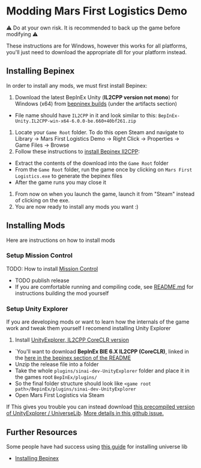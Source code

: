 # Modding Mars First Logistics Demo

⚠ Do at your own risk. It is recommended to back up the game before modifying ⚠

These instructions are for Windows, however this works for all platforms, you'll just need to download the appropriate dll for your platform instead.

## Installing Bepinex

In order to install any mods, we must first install Bepinex:

1. Download the latest BepInEx Unity (**IL2CPP version not mono**) for Windows (x64) from [bepninex builds](https://builds.bepinex.dev/projects/bepinex_be) (under the artifacts section)
  - File name should have `IL2CPP` in it and look similar to this: `BepInEx-Unity.IL2CPP-win-x64-6.0.0-be.660+40bf261.zip`
1. Locate your `Game Root` folder. To do this open Steam and navigate to Library -> Mars First Logistics Demo -> Right Click -> Properties -> Game Files -> Browse
1. Follow these instructions to [install Bepinex Il2CPP](https://docs.bepinex.dev/master/articles/user_guide/installation/unity_il2cpp.html):
  - Extract the contents of the download into the `Game Root` folder
  - From the `Game Root` folder, run the game once by clicking on `Mars First Logistics.exe` to generate the bepinex files
  - After the game runs you may close it
1. From now on when you launch the game, launch it from "Steam" instead of clicking on the exe. 
1. You are now ready to install any mods you want :)

## Installing Mods

Here are instructions on how to install mods

### Setup Mission Control

TODO: How to install [Mission Control](https://github.com/JordanMajd/MissionControl)
- TODO publish release
- If you are comfortable running and compiling code, see [README.md](/README.md) for instructions building the mod yourself

### Setup Unity Explorer

If you are developing mods or want to learn how the internals of the game work and tweak them yourself I recomend installing Unity Explorer

1. Install [UnityExplorer, IL2CPP CoreCLR version](https://github.com/sinai-dev/UnityExplorer)
  - `You'll want to download **BepInEx BIE 6.X IL2CPP (CoreCLR)**, linked in the [here in the bepinex section of the README](https://github.com/sinai-dev/UnityExplorer#bepinex)
  - Unzip the release file into a folder
  - Take the whole `plugins/sinai-dev-UnityExplorer` folder and place it in the games root `BepInEx/plugins/`
  - So the final folder structure should look like `<game root path>/BepinEx/plugins/sinai-dev-UnityExplorer`
  - Open Mars First Logistics via Steam

If This gives you trouble you can instead download [this precompiled version of UnityExplorer / UniverseLib](https://locoserver.net/dl/unityexplorer_bie6.zip). [More details in this github issue.](https://github.com/sinai-dev/UnityExplorer/issues/169#issuecomment-1251730571])

## Further Resources

Some people have had success using [this guide](https://framedsc.com/GeneralGuides/universal_unity_freecam.htm) for installing universe lib

- [Installing Bepinex](https://docs.bepinex.dev/master/articles/user_guide/installation/index.html)
